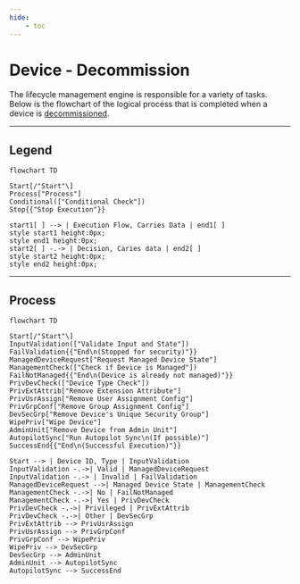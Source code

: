 ```yaml
---
hide:
    - toc
---
```

# Device - Decommission

The lifecycle management engine is responsible for a variety of tasks. Below is the flowchart of the logical process that is completed when a device is [decommissioned](/Getting-Started/Usage-Guide/Lifecycle-Management/Device/1-Decommission/).

---

## Legend

``` mermaid
flowchart TD

Start[/"Start"\]
Process["Process"]
Conditional(["Conditional Check"])
Stop{{"Stop Execution"}}

start1[ ] --> | Execution Flow, Carries Data | end1[ ]
style start1 height:0px;
style end1 height:0px;
start2[ ] -.-> | Decision, Caries data | end2[ ]
style start2 height:0px;
style end2 height:0px;
```

---

## Process

``` mermaid
flowchart TD

Start[/"Start"\]
InputValidation(["Validate Input and State"])
FailValidation{{"End\n(Stopped for security)"}}
ManagedDeviceRequest["Request Managed Device State"]
ManagementCheck(["Check if Device is Managed"])
FailNotManaged{{"End\n(Device is already not managed)"}}
PrivDevCheck(["Device Type Check"])
PrivExtAttrib["Remove Extension Attribute"]
PrivUsrAssign["Remove User Assignment Config"]
PrivGrpConf["Remove Group Assignment Config"]
DevSecGrp["Remove Device's Unique Security Group"]
WipePriv["Wipe Device"]
AdminUnit["Remove Device from Admin Unit"]
AutopilotSync["Run Autopilot Sync\n(If possible)"]
SuccessEnd{{"End\n(Successful Execution)"}}

Start --> | Device ID, Type | InputValidation
InputValidation -.->| Valid | ManagedDeviceRequest
InputValidation -.-> | Invalid | FailValidation
ManagedDeviceRequest -->| Managed Device State | ManagementCheck
ManagementCheck -.->| No | FailNotManaged
ManagementCheck -.->| Yes | PrivDevCheck
PrivDevCheck -.->| Privileged | PrivExtAttrib
PrivDevCheck -.->| Other | DevSecGrp
PrivExtAttrib --> PrivUsrAssign
PrivUsrAssign --> PrivGrpConf
PrivGrpConf --> WipePriv
WipePriv --> DevSecGrp
DevSecGrp --> AdminUnit
AdminUnit --> AutopilotSync
AutopilotSync --> SuccessEnd
```
